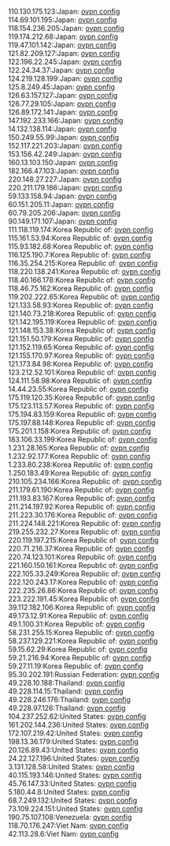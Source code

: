 110.130.175.123:Japan: [ovpn config](vpn/110_130_175_123.ovpn)  
114.69.101.195:Japan: [ovpn config](vpn/114_69_101_195.ovpn)  
118.154.236.205:Japan: [ovpn config](vpn/118_154_236_205.ovpn)  
119.174.212.68:Japan: [ovpn config](vpn/119_174_212_68.ovpn)  
119.47.101.142:Japan: [ovpn config](vpn/119_47_101_142.ovpn)  
121.82.209.127:Japan: [ovpn config](vpn/121_82_209_127.ovpn)  
122.196.22.245:Japan: [ovpn config](vpn/122_196_22_245.ovpn)  
122.24.34.37:Japan: [ovpn config](vpn/122_24_34_37.ovpn)  
124.219.128.199:Japan: [ovpn config](vpn/124_219_128_199.ovpn)  
125.8.249.45:Japan: [ovpn config](vpn/125_8_249_45.ovpn)  
126.63.157.127:Japan: [ovpn config](vpn/126_63_157_127.ovpn)  
126.77.29.105:Japan: [ovpn config](vpn/126_77_29_105.ovpn)  
126.89.172.141:Japan: [ovpn config](vpn/126_89_172_141.ovpn)  
147.192.233.166:Japan: [ovpn config](vpn/147_192_233_166.ovpn)  
14.132.138.114:Japan: [ovpn config](vpn/14_132_138_114.ovpn)  
150.249.55.99:Japan: [ovpn config](vpn/150_249_55_99.ovpn)  
152.117.221.203:Japan: [ovpn config](vpn/152_117_221_203.ovpn)  
153.156.42.249:Japan: [ovpn config](vpn/153_156_42_249.ovpn)  
160.13.103.150:Japan: [ovpn config](vpn/160_13_103_150.ovpn)  
182.166.47.103:Japan: [ovpn config](vpn/182_166_47_103.ovpn)  
220.148.27.227:Japan: [ovpn config](vpn/220_148_27_227.ovpn)  
220.211.179.186:Japan: [ovpn config](vpn/220_211_179_186.ovpn)  
59.133.158.94:Japan: [ovpn config](vpn/59_133_158_94.ovpn)  
60.151.205.11:Japan: [ovpn config](vpn/60_151_205_11.ovpn)  
60.79.205.206:Japan: [ovpn config](vpn/60_79_205_206.ovpn)  
90.149.171.107:Japan: [ovpn config](vpn/90_149_171_107.ovpn)  
111.118.119.174:Korea Republic of: [ovpn config](vpn/111_118_119_174.ovpn)  
115.161.53.94:Korea Republic of: [ovpn config](vpn/115_161_53_94.ovpn)  
115.93.182.68:Korea Republic of: [ovpn config](vpn/115_93_182_68.ovpn)  
116.125.190.7:Korea Republic of: [ovpn config](vpn/116_125_190_7.ovpn)  
116.35.254.215:Korea Republic of: [ovpn config](vpn/116_35_254_215.ovpn)  
118.220.138.241:Korea Republic of: [ovpn config](vpn/118_220_138_241.ovpn)  
118.40.166.178:Korea Republic of: [ovpn config](vpn/118_40_166_178.ovpn)  
118.46.75.162:Korea Republic of: [ovpn config](vpn/118_46_75_162.ovpn)  
119.202.222.65:Korea Republic of: [ovpn config](vpn/119_202_222_65.ovpn)  
121.133.58.93:Korea Republic of: [ovpn config](vpn/121_133_58_93.ovpn)  
121.140.73.218:Korea Republic of: [ovpn config](vpn/121_140_73_218.ovpn)  
121.142.195.119:Korea Republic of: [ovpn config](vpn/121_142_195_119.ovpn)  
121.148.153.38:Korea Republic of: [ovpn config](vpn/121_148_153_38.ovpn)  
121.151.50.179:Korea Republic of: [ovpn config](vpn/121_151_50_179.ovpn)  
121.152.119.65:Korea Republic of: [ovpn config](vpn/121_152_119_65.ovpn)  
121.155.170.97:Korea Republic of: [ovpn config](vpn/121_155_170_97.ovpn)  
121.173.84.98:Korea Republic of: [ovpn config](vpn/121_173_84_98.ovpn)  
123.212.52.101:Korea Republic of: [ovpn config](vpn/123_212_52_101.ovpn)  
124.111.58.98:Korea Republic of: [ovpn config](vpn/124_111_58_98.ovpn)  
14.44.23.55:Korea Republic of: [ovpn config](vpn/14_44_23_55.ovpn)  
175.119.120.35:Korea Republic of: [ovpn config](vpn/175_119_120_35.ovpn)  
175.123.113.57:Korea Republic of: [ovpn config](vpn/175_123_113_57.ovpn)  
175.194.83.159:Korea Republic of: [ovpn config](vpn/175_194_83_159.ovpn)  
175.197.88.148:Korea Republic of: [ovpn config](vpn/175_197_88_148.ovpn)  
175.201.1.158:Korea Republic of: [ovpn config](vpn/175_201_1_158.ovpn)  
183.106.33.199:Korea Republic of: [ovpn config](vpn/183_106_33_199.ovpn)  
1.231.28.165:Korea Republic of: [ovpn config](vpn/1_231_28_165.ovpn)  
1.232.92.177:Korea Republic of: [ovpn config](vpn/1_232_92_177.ovpn)  
1.233.80.238:Korea Republic of: [ovpn config](vpn/1_233_80_238.ovpn)  
1.250.183.49:Korea Republic of: [ovpn config](vpn/1_250_183_49.ovpn)  
210.105.234.166:Korea Republic of: [ovpn config](vpn/210_105_234_166.ovpn)  
211.179.61.190:Korea Republic of: [ovpn config](vpn/211_179_61_190.ovpn)  
211.193.83.167:Korea Republic of: [ovpn config](vpn/211_193_83_167.ovpn)  
211.214.197.92:Korea Republic of: [ovpn config](vpn/211_214_197_92.ovpn)  
211.223.30.176:Korea Republic of: [ovpn config](vpn/211_223_30_176.ovpn)  
211.224.148.221:Korea Republic of: [ovpn config](vpn/211_224_148_221.ovpn)  
219.255.232.27:Korea Republic of: [ovpn config](vpn/219_255_232_27.ovpn)  
220.119.197.215:Korea Republic of: [ovpn config](vpn/220_119_197_215.ovpn)  
220.71.216.37:Korea Republic of: [ovpn config](vpn/220_71_216_37.ovpn)  
220.74.123.101:Korea Republic of: [ovpn config](vpn/220_74_123_101.ovpn)  
221.160.150.161:Korea Republic of: [ovpn config](vpn/221_160_150_161.ovpn)  
222.105.33.249:Korea Republic of: [ovpn config](vpn/222_105_33_249.ovpn)  
222.120.243.17:Korea Republic of: [ovpn config](vpn/222_120_243_17.ovpn)  
222.235.26.86:Korea Republic of: [ovpn config](vpn/222_235_26_86.ovpn)  
223.222.191.45:Korea Republic of: [ovpn config](vpn/223_222_191_45.ovpn)  
39.112.182.106:Korea Republic of: [ovpn config](vpn/39_112_182_106.ovpn)  
49.173.12.91:Korea Republic of: [ovpn config](vpn/49_173_12_91.ovpn)  
49.1.100.31:Korea Republic of: [ovpn config](vpn/49_1_100_31.ovpn)  
58.231.255.15:Korea Republic of: [ovpn config](vpn/58_231_255_15.ovpn)  
58.237.129.221:Korea Republic of: [ovpn config](vpn/58_237_129_221.ovpn)  
59.15.62.29:Korea Republic of: [ovpn config](vpn/59_15_62_29.ovpn)  
59.21.216.94:Korea Republic of: [ovpn config](vpn/59_21_216_94.ovpn)  
59.27.11.19:Korea Republic of: [ovpn config](vpn/59_27_11_19.ovpn)  
95.30.202.191:Russian Federation: [ovpn config](vpn/95_30_202_191.ovpn)  
49.228.10.188:Thailand: [ovpn config](vpn/49_228_10_188.ovpn)  
49.228.114.15:Thailand: [ovpn config](vpn/49_228_114_15.ovpn)  
49.228.246.176:Thailand: [ovpn config](vpn/49_228_246_176.ovpn)  
49.228.97.126:Thailand: [ovpn config](vpn/49_228_97_126.ovpn)  
104.237.252.62:United States: [ovpn config](vpn/104_237_252_62.ovpn)  
161.202.144.236:United States: [ovpn config](vpn/161_202_144_236.ovpn)  
172.107.219.42:United States: [ovpn config](vpn/172_107_219_42.ovpn)  
198.13.36.179:United States: [ovpn config](vpn/198_13_36_179.ovpn)  
20.126.89.43:United States: [ovpn config](vpn/20_126_89_43.ovpn)  
24.22.127.196:United States: [ovpn config](vpn/24_22_127_196.ovpn)  
3.131.128.58:United States: [ovpn config](vpn/3_131_128_58.ovpn)  
40.115.193.146:United States: [ovpn config](vpn/40_115_193_146.ovpn)  
45.76.147.33:United States: [ovpn config](vpn/45_76_147_33.ovpn)  
5.180.44.8:United States: [ovpn config](vpn/5_180_44_8.ovpn)  
68.7.249.132:United States: [ovpn config](vpn/68_7_249_132.ovpn)  
73.109.224.151:United States: [ovpn config](vpn/73_109_224_151.ovpn)  
190.75.107.108:Venezuela: [ovpn config](vpn/190_75_107_108.ovpn)  
118.70.176.247:Viet Nam: [ovpn config](vpn/118_70_176_247.ovpn)  
42.113.28.6:Viet Nam: [ovpn config](vpn/42_113_28_6.ovpn)  
